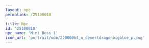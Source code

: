 ```yaml
---
layout: npc
permalink: /25100010

title: Npc
id: '25100010'
npc_name: 'Mini Boss 1'
icon_url: 'portrait/mob/22000064_n_desertdragonbigblue_p.png'
---
```

